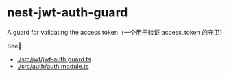 # nest-jwt-auth-guard

A guard for validating the access token（一个用于验证 access_token 的守卫）

See👀: 

- [./src/jwt/jwt-auth.guard.ts](./src/jwt/jwt-auth.guard.ts)
- [./src/auth/auth.module.ts](./src/auth/auth.module.ts)
